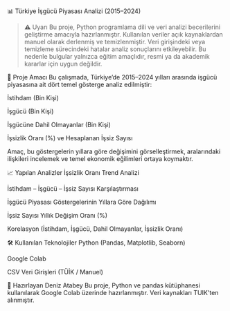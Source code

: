 📊 Türkiye İşgücü Piyasası Analizi (2015–2024)

>⚠️ Uyarı
>Bu proje, Python programlama dili ve veri analizi becerilerini geliştirme amacıyla hazırlanmıştır.
>Kullanılan veriler açık kaynaklardan manuel olarak derlenmiş ve temizlenmiştir.
>Veri girişindeki veya temizleme sürecindeki hatalar analiz sonuçlarını etkileyebilir.
>Bu nedenle bulgular yalnızca eğitim amaçlıdır, resmi ya da akademik kararlar için uygun değildir.

📌 Proje Amacı
Bu çalışmada, Türkiye’de 2015–2024 yılları arasında işgücü piyasasına ait dört temel gösterge analiz edilmiştir:

İstihdam (Bin Kişi)

İşgücü (Bin Kişi)

İşgücüne Dahil Olmayanlar (Bin Kişi)

İşsizlik Oranı (%) ve Hesaplanan İşsiz Sayısı

Amaç, bu göstergelerin yıllara göre değişimini görselleştirmek, aralarındaki ilişkileri incelemek ve temel ekonomik eğilimleri ortaya koymaktır.

📈 Yapılan Analizler
İşsizlik Oranı Trend Analizi

İstihdam – İşgücü – İşsiz Sayısı Karşılaştırması

İşgücü Piyasası Göstergelerinin Yıllara Göre Dağılımı

İşsiz Sayısı Yıllık Değişim Oranı (%)

Korelasyon (İstihdam, İşgücü, Dahil Olmayanlar, İşsizlik Oranı)

🛠️ Kullanılan Teknolojiler
Python (Pandas, Matplotlib, Seaborn)

Google Colab

CSV Veri Girişleri (TÜİK / Manuel)

🧠 Hazırlayan
Deniz Atabey
Bu proje, Python ve pandas kütüphanesi kullanılarak Google Colab üzerinde hazırlanmıştır. Veri kaynakları TUIK'ten alınmıştır.
